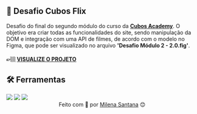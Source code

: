 ## 📌 Desafio Cubos Flix

Desafio do final do segundo módulo do curso da <a target="_blank" href="https://cubos.academy/">**Cubos Academy**</a>. O objetivo era criar todas as funcionalidades do site, sendo manipulação da DOM e integração com uma API de filmes, de acordo com o modelo no Figma, que pode ser visualizado no arquivo **'Desafio Módulo 2 - 2.0.fig'**.

#### 👉🏼 <a target="_blank" href="https://cubos-flix-challenge.netlify.app/">**VISUALIZE O PROJETO**</a>

## 🛠 Ferramentas
<div align="inline">
<img src="https://img.shields.io/badge/HTML5-E34F26?style=for-the-badge&logo=html5&logoColor=white"/>
<img src="https://img.shields.io/badge/CSS3-1572B6?style=for-the-badge&logo=css3&logoColor=white"/>
<img src="https://img.shields.io/badge/JavaScript-323330?style=for-the-badge&logo=javascript&logoColor=F7DF1E"/>
</div>

<div align="center">
Feito com 💜 por <a target="_blank" href="https://www.linkedin.com/in/mi-santana/">Milena Santana</a> 😊
</div>
